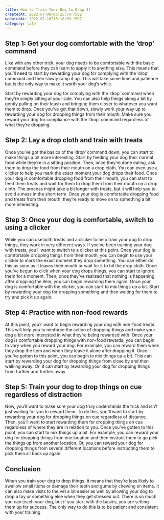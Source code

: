 ```yaml
---
title: How to Train Your Dog to Drop It
createdAt: 2022-07-08T06:25:54.750Z
updatedAt: 2022-07-16T15:18:09.159Z
category: life
---
```


## Step 1: Get your dog comfortable with the ‘drop’ command

Like with any other trick, your dog needs to be comfortable with the basic command before they can learn to apply it to anything else. This means that you’ll need to start by rewarding your dog for complying with the ‘drop’ command and then slowly ramp it up. This will take some time and patience but is the only way to make it worth your dog’s while.

Start by rewarding your dog for complying with the ‘drop’ command when they’re simply sitting at your side. You can also help things along a bit by gently pulling on their leash and bringing them closer to whatever you want them to drop. Once you’ve got that down, slowly work your way up to rewarding your dog for dropping things from their mouth. Make sure you reward your dog for compliance with the ‘drop’ command regardless of what they’re dropping.

## Step 2: Lay a drop cloth and train with treats

Once you’ve got the basics of the ‘drop’ command down, you can start to make things a bit more interesting. Start by feeding your dog their normal food while they’re in a sitting position. Then, once they’re done eating, ask them to drop the food from their mouth on a drop cloth. You can even use a clicker to help you mark the exact moment your dog drops their food.
Once your dog is comfortable dropping food from their mouth, you can start to feed them treats and wait for them to drop them from their mouth on a drop cloth. The process might take a bit longer with treats, but it will help you to avoid a mess in the short term.
Once your dog is comfortable dropping food and treats from their mouth, they’re ready to move on to something a bit more interesting.

## Step 3: Once your dog is comfortable, switch to using a clicker

While you can use both treats and a clicker to help train your dog to drop things, they work in very different ways. If you’ve been training your dog with treats, you’ll want to switch to a clicker at this point.
Once your dog is comfortable dropping things from their mouth, you can begin to use your clicker to mark the exact moment they drop something. You can either do this as soon as it leaves their mouth or wait for it to hit the drop cloth.
Once you’ve begun to click when your dog drops things, you can start to ignore them for a moment. Then, once they’ve realized that nothing is happening after dropping the item, you can begin rewarding them again.
Once your dog is comfortable with the clicker, you can start to mix things up a bit. Start by rewarding your dog for dropping something and then waiting for them to try and pick it up again.

## Step 4: Practice with non-food rewards

At this point, you’ll want to begin rewarding your dog with non-food treats. This will help you to reinforce the action of dropping things and make your dog a bit more interested in what they’re being rewarded with.
Once your dog is comfortable dropping things with non-food rewards, you can begin to vary when you reward your dog. For example, you can reward them when they drop the item and when they leave it alone after dropping it.
Once you’ve gotten to this point, you can begin to mix things up a bit. This can start by rewarding your dog for dropping things from close by and then walking away. Or, it can start by rewarding your dog for dropping things from further and further away.

## Step 5: Train your dog to drop things on cue regardless of distraction

Now, you’ll want to make sure your dog truly understands the trick and isn’t just waiting for you to reward them. To do this, you’ll want to start by rewarding your dog for dropping things on cue regardless of distance. Then, you’ll want to start rewarding them for dropping things on cue regardless of where they are in relation to you.
Once you’ve gotten to this point, you can start to mix things up a bit. For example, you can reward your dog for dropping things from one location and then instruct them to go pick the things up from another location. Or, you can reward your dog for dropping things from several different locations before instructing them to pick them all back up again.

## Conclusion

When you train your dog to drop things, it means that they’re less likely to swallow small items or damage their teeth and gums by chewing on items. It can also make visits to the vet a lot easier as well by allowing your dog to drop a toy or something else when they get stressed out.
There is so much you can teach your dog, but if you start with the basics, you are setting them up for success. The only way to do this is to be patient and consistent with your training.
